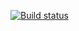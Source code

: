 [![Build status](https://ci.appveyor.com/api/projects/status/2k41riqgsxhrr1cj?svg=true)](https://ci.appveyor.com/project/FoRJim/api-testing-ci)